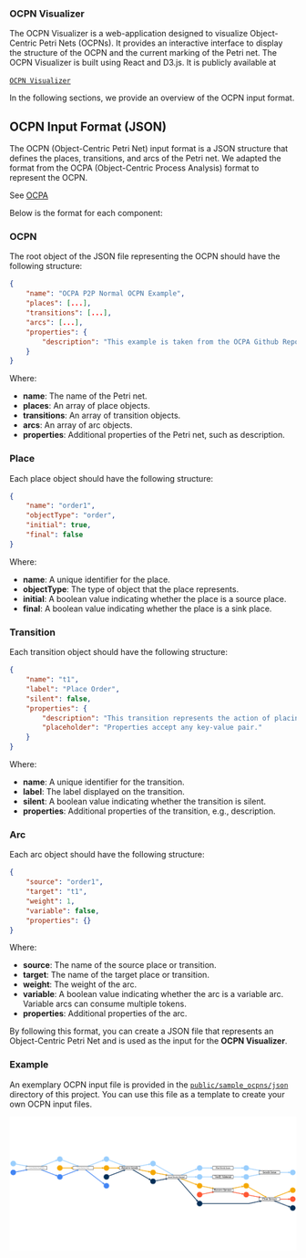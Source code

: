 ### OCPN Visualizer
The OCPN Visualizer is a web-application designed to visualize Object-Centric Petri Nets (OCPNs). It provides an interactive interface to display the structure of the OCPN and the current marking of the Petri net. The OCPN Visualizer is built using React and D3.js. It is publicly available at 

[`OCPN Visualizer`](https://codenametobi.github.io/ocpn-visualizer/)

In the following sections, we provide an overview of the OCPN input format.

## OCPN Input Format (JSON)
The OCPN (Object-Centric Petri Net) input format is a JSON structure that defines the places, transitions, and arcs of the Petri net.
We adapted the format from the OCPA (Object-Centric Process Analysis) format to represent the OCPN.

See [OCPA](https://github.com/ocpm/ocpa)

Below is the format for each component:

### OCPN

The root object of the JSON file representing the OCPN should have the following structure:

```json
{
    "name": "OCPA P2P Normal OCPN Example",
    "places": [...],
    "transitions": [...],
    "arcs": [...],
    "properties": {
        "description": "This example is taken from the OCPA Github Repository."
    }
}
```
Where:
- **name**: The name of the Petri net.
- **places**: An array of place objects.
- **transitions**: An array of transition objects.
- **arcs**: An array of arc objects.
- **properties**: Additional properties of the Petri net, such as description.

### Place
Each place object should have the following structure:
```json
{
    "name": "order1",
    "objectType": "order",
    "initial": true,
    "final": false
}
```
Where:
- **name**: A unique identifier for the place.
- **objectType**: The type of object that the place represents.
- **initial**: A boolean value indicating whether the place is a source place.
- **final**: A boolean value indicating whether the place is a sink place.

### Transition
Each transition object should have the following structure:
```json
{
    "name": "t1",
    "label": "Place Order",
    "silent": false,
    "properties": {
        "description": "This transition represents the action of placing an order.",
        "placeholder": "Properties accept any key-value pair."
    }
}
```
Where:
- **name**: A unique identifier for the transition.
- **label**: The label displayed on the transition.
- **silent**: A boolean value indicating whether the transition is silent.
- **properties**: Additional properties of the transition, e.g., description.

### Arc
Each arc object should have the following structure:
```json
{
    "source": "order1",
    "target": "t1",
    "weight": 1,
    "variable": false,
    "properties": {}
}
```
Where:
- **source**: The name of the source place or transition.
- **target**: The name of the target place or transition.
- **weight**: The weight of the arc.
- **variable**: A boolean value indicating whether the arc is a variable arc. Variable arcs can consume multiple tokens.
- **properties**: Additional properties of the arc.

By following this format, you can create a JSON file that represents an Object-Centric Petri Net and is used as the input for the **OCPN Visualizer**.

### Example
An exemplary OCPN input file is provided in the [`public/sample_ocpns/json`](https://github.com/rwth-pads/ocpn-visualizer/blob/master/public/sample_ocpns/json/ocpa_p2p-normal.json) directory of this project. You can use this file as a template to create your own OCPN input files.


![Example Visualization of an OCPN](https://github.com/rwth-pads/ocpn-visualizer/blob/algorithm/public/images/example_visualization.png)

